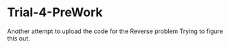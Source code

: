 # Trial-4-PreWork
Another attempt to upload the code for the Reverse problem
Trying to figure this out.
